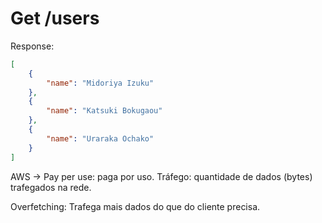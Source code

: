 # Get /users

Response:

```json
[
    {
        "name": "Midoriya Izuku"
    },
    {
        "name": "Katsuki Bokugaou"
    },
    {
        "name": "Uraraka Ochako"
    }
]
```

AWS -> Pay per use: paga por uso.
Tráfego: quantidade de dados (bytes) trafegados na rede.

Overfetching: Trafega mais dados do que do cliente precisa.
